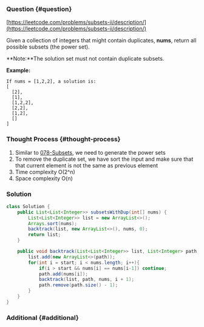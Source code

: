 ### Question {#question}

[https://leetcode.com/problems/subsets-ii/description/](https://leetcode.com/problems/subsets-ii/description/)

Given a collection of integers that might contain duplicates, **nums**, return all possible subsets \(the power set\).

**Note:**The solution set must not contain duplicate subsets.

**Example:**

```
If nums = [1,2,2], a solution is:
[
  [2],
  [1],
  [1,2,2],
  [2,2],
  [1,2],
  []
]
```

### Thought Process {#thought-process}

1. Similar to [078-Subsets](/leetcode/array/078-subsets.md), we need to generate the power sets
2. To remove the duplicate set, we have sort the input and make sure that that current element is not the same as previous element
3. Time complexity O\(2^n\)
4. Space complexity O\(n\)

### Solution

```java
class Solution {
    public List<List<Integer>> subsetsWithDup(int[] nums) {
        List<List<Integer>> list = new ArrayList<>();
        Arrays.sort(nums);
        backtrack(list, new ArrayList<>(), nums, 0);
        return list;
    }

    public void backtrack(List<List<Integer>> list, List<Integer> path, int[] nums, int start){
        list.add(new ArrayList<>(path));
        for(int i = start; i < nums.length; i++){
            if(i > start && nums[i] == nums[i-1]) continue;
            path.add(nums[i]);
            backtrack(list, path, nums, i + 1);
            path.remove(path.size() - 1);
        }
    }
}
```

### Additional {#additional}



